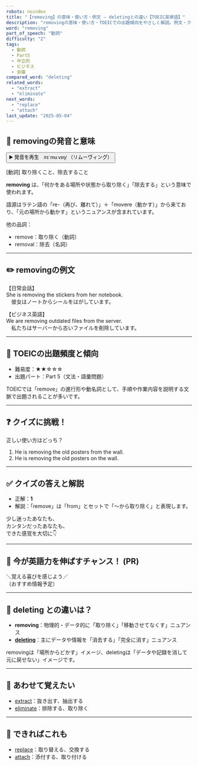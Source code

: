 ```yaml
---
robots: noindex
title: "【removing】の意味・使い方・例文 ― deletingとの違い【TOEIC英単語】"
description: "removingの意味・使い方・TOEICでの出題傾向をやさしく解説。例文・クイズ付きでdeletingとの違いもわかりやすく学べます。"
word: "removing"
part_of_speech: "動詞"
difficulty: "2"
tags:
  - 動詞
  - Part5
  - 中立的
  - ビジネス
  - 会議
compared_word: "deleting"
related_words:
  - "extract"
  - "eliminate"
next_words:
  - "replace"
  - "attach"
last_update: "2025-05-04"
---
```


## 🔰 removingの発音と意味

<button class="play-audio" onclick="playTTS('removing')">
  <span class="play-audio-main">
    ▶️ 発音を再生　/rɪˈmuːvɪŋ/
  </span>
  <span class="play-audio-sub">
    （リムーヴィング）
  </span>
</button>

[動詞] 取り除くこと、除去すること

**removing** は、「何かをある場所や状態から取り除く」「除去する」という意味で使われます。

語源はラテン語の「re-（再び、離れて）」＋「movere（動かす）」から来ており、「元の場所から動かす」というニュアンスが含まれています。

他の品詞：  
- remove：取り除く（動詞）
- removal：除去（名詞）

---

## ✏️ removingの例文

【日常会話】  
She is removing the stickers from her notebook.  
　彼女はノートからシールをはがしています。

【ビジネス英語】  
We are removing outdated files from the server.  
　私たちはサーバーから古いファイルを削除しています。

---

## 🎯 TOEICの出題頻度と傾向

- 難易度：★★☆☆☆
- 出題パート：Part 5（文法・語彙問題）

TOEICでは「remove」の進行形や動名詞として、手順や作業内容を説明する文脈で出題されることが多いです。

---

## ❓ クイズに挑戦！

正しい使い方はどっち？

1. He is removing the old posters from the wall.  
2. He is removing the old posters on the wall.

---

## ✅ クイズの答えと解説

- 正解：**1**
- 解説：「remove」は「from」とセットで「～から取り除く」と表現します。

少し迷ったあなたも、  
カンタンだったあなたも、  
できた感覚を大切に👇️

---

## 🚀 今が英語力を伸ばすチャンス！ (PR)

<div class="info-center">
＼覚える喜びを感じよう／<br>  
（おすすめ情報予定）
</div>

---

## 🤔  deleting との違いは？

- **removing**：物理的・データ的に「取り除く」「移動させてなくす」ニュアンス
- **[deleting](/word/deleting/)**：主にデータや情報を「消去する」「完全に消す」ニュアンス

removingは「場所からどかす」イメージ、deletingは「データや記録を消して元に戻せない」イメージです。

---

## 🧩 あわせて覚えたい

- [extract](/word/extract/)：抜き出す、抽出する
- [eliminate](/word/eliminate/)：排除する、取り除く

---

## 📖 できればこれも

- [replace](/word/replace/)：取り替える、交換する
- [attach](/word/attach/)：添付する、取り付ける

<!-- cvid: aid13_bid42 -->
